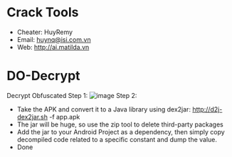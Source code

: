 # Crack Tools
- Cheater: HuyRemy
- Email: huynq@isi.com.vn
- Web: http://ai.matilda.vn
# DO-Decrypt
Decrypt Obfuscated
Step 1:
![image](https://github.com/huyremy/DO-Decrypt/assets/2125897/7e0e392c-ba2e-4613-a581-d6af0d17f885)
Step 2:
- Take the APK and convert it to a Java library using dex2jar: http://d2j-dex2jar.sh -f app.apk
- The jar will be huge, so use the zip tool to delete third-party packages
- Add the jar to your Android Project as a dependency, then simply copy decompiled code related to a specific constant and dump the value.
- Done

